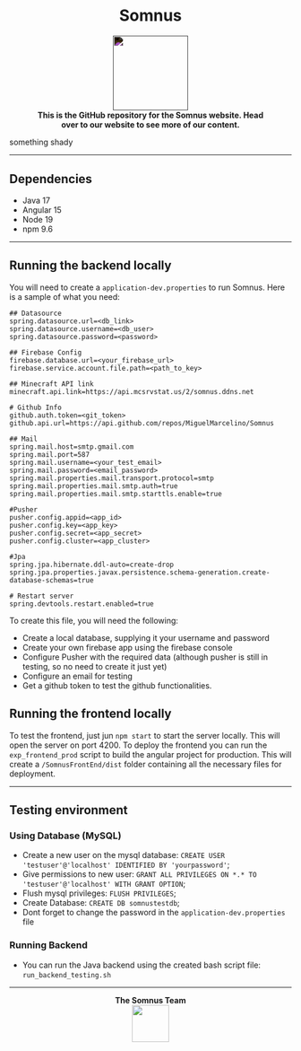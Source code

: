 
<div>
    <div align="center">
        <h1>Somnus</h1>
        <a href="https://somnus.ddns.net">
            <img src="https://drive.google.com/thumbnail?id=1qt9so1vEwYIKRboanCCEfbGqxpCz3n3p" style="filter: invert(1); height: 100pt;">
        </a>
        <h4 style="width: 80%; margin: 0 auto">This is the GitHub repository for the Somnus website. Head over to our website to see more of our content.</h4>
    </div>
</div>

something shady

<hr>

## Dependencies
- Java 17
- Angular 15
- Node 19
- npm 9.6

<hr>

## Running the backend locally
You will need to create a `application-dev.properties` to run Somnus. Here is a sample of what you need:
```
## Datasource
spring.datasource.url=<db_link>
spring.datasource.username=<db_user>
spring.datasource.password=<password>

## Firebase Config
firebase.database.url=<your_firebase_url>
firebase.service.account.file.path=<path_to_key>

## Minecraft API link
minecraft.api.link=https://api.mcsrvstat.us/2/somnus.ddns.net

# Github Info
github.auth.token=<git_token>
github.api.url=https://api.github.com/repos/MiguelMarcelino/Somnus

## Mail
spring.mail.host=smtp.gmail.com
spring.mail.port=587
spring.mail.username=<your_test_email>
spring.mail.password=<email_password>
spring.mail.properties.mail.transport.protocol=smtp
spring.mail.properties.mail.smtp.auth=true
spring.mail.properties.mail.smtp.starttls.enable=true

#Pusher
pusher.config.appid=<app_id>
pusher.config.key=<app_key>
pusher.config.secret=<app_secret>
pusher.config.cluster=<app_cluster>

#Jpa
spring.jpa.hibernate.ddl-auto=create-drop
spring.jpa.properties.javax.persistence.schema-generation.create-database-schemas=true

# Restart server
spring.devtools.restart.enabled=true
```

To create this file, you will need the following:
- Create a local database, supplying it your username and password
- Create your own firebase app using the firebase console
- Configure Pusher with the required data (although pusher is still in testing, so no need to create it just yet)
- Configure an email for testing
- Get a github token to test the github functionalities. 


## Running the frontend locally
To test the frontend, just jun `npm start` to start the server locally. This will open the server on port 4200.
To deploy the frontend you can run the 
`exp_frontend_prod` script to build the angular project for production. This will
create a `/SomnusFrontEnd/dist` folder containing all the necessary files for deployment. 

<hr>

## Testing environment

### Using Database (MySQL)
- Create a new user on the mysql database: `CREATE USER 'testuser'@'localhost' IDENTIFIED BY 'yourpassword'`;
- Give permissions to new user: `GRANT ALL PRIVILEGES ON *.* TO 'testuser'@'localhost' WITH GRANT OPTION`;
- Flush mysql privileges: `FLUSH PRIVILEGES`;
- Create Database: `CREATE DB somnustestdb`;
- Dont forget to change the password in the `application-dev.properties` file

### Running Backend
- You can run the Java backend using the created bash script file: `run_backend_testing.sh`


<div align="center">
    <hr>
    <h4 style="width: 80%; margin: 0 auto">The Somnus Team</h4>
    <a href="https://somnus.ddns.net/team" target="_blank">
        <img src="https://img.icons8.com/material-sharp/96/ffffff/user-group-man-woman.png" style="height: 50pt"/>
    </a> 
</div>

